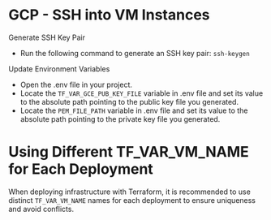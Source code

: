 # GCP - SSH into VM Instances
Generate SSH Key Pair
- Run the following command to generate an SSH key pair: `ssh-keygen`

Update Environment Variables
- Open the .env file in your project.
- Locate the `TF_VAR_GCE_PUB_KEY_FILE` variable in .env file and set its value to the absolute path pointing to the public key file you generated.
- Locate the `PEM_FILE_PATH` variable in .env file and set its value to the absolute path pointing to the private key file you generated.

# Using Different TF_VAR_VM_NAME for Each Deployment
When deploying infrastructure with Terraform, it is recommended to use distinct `TF_VAR_VM_NAME` names for each deployment to ensure uniqueness and avoid conflicts.




